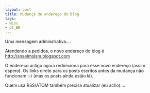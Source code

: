 ```yaml
---
layout: post
title: Mudança de endereço do blog
tags:
- Misc
- pt_BR
---
```

Uma mensagem adminstrativa....

Atendendo a pedidos, o novo endereço do blog é http://anselmolsm.blogspot.com

O endereço antigo agora redireciona para esse novo endereço (assim espero). Os links direto para os posts escritos antes da mudança não funcionam :-/ (mas os posts ainda estão lá).

Quem usa RSS/ATOM também precisa atualizar (eu acho)....